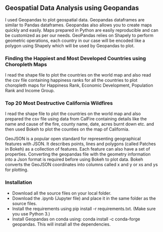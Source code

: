 ## Geospatial Data Analysis using Geopandas

I used Geopandas to plot geospatial data. Geopandas dataframes are similar to Pandas dataframes. Geopandas also allows you to create maps quickly and easily. Maps prepared in Python are easily reproducible and can be customized as per our needs. GeoPandas relies on Shapely to perform geometric operations, each country in our case will be encoded like a polygon using Shapely which will be used by Geopandas to plot.

### Finding the Happiest and Most Developed Countries using Choropleth Maps
I read the shape file to plot the countries on the world map and also read the csv file containing happiness ranks for all the countries to plot choropleth maps for Happiness Rank, Economic Development, Population Rank and Income Group. 

### Top 20 Most Destructive California Wildfires
I read the shape file to plot the countries on the world map and also prepared the csv file using data from CalFire containing details like the name and cause of the fire, county name, date, acres burnt down etc. and then used Bokeh to plot the counties on the map of California.

GeoJSON is a popular open standard for representing geographical features with JSON. It describes points, lines and polygons (called Patches in Bokeh) as a collection of features. Each feature can also have a set of properties. Converting the geopandas file with the geometry information into a Json format is required before using Bokeh to plot data. Bokeh converts the GeoJSON coordinates into columns called x and y or xs and ys for plotting.

### Installation
- Download all the source files on your local folder.
- Download the .ipynb (Jupyter file) and place it in the same folder as the source files.
- Install the requirements using pip install -r requirements.txt. (Make sure you use Python 3.)
- Install Geopandas on conda using: conda install -c conda-forge geopandas. This will install all the dependencies.

